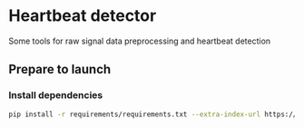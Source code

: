 # Heartbeat detector

Some tools for raw signal data preprocessing and heartbeat detection

## Prepare to launch
### Install dependencies

```bash
pip install -r requirements/requirements.txt --extra-index-url https://download.pytorch.org/whl/cu116
```
